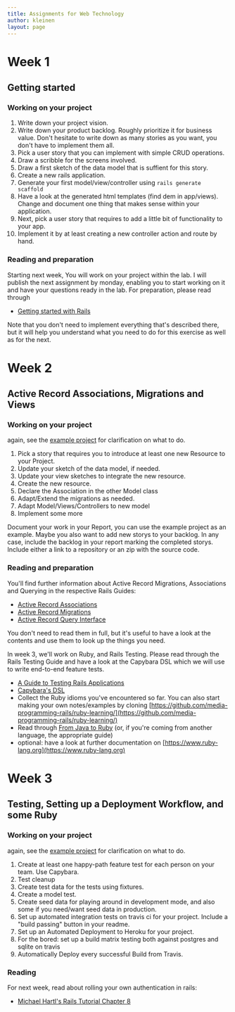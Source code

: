 ```yaml
---
title: Assignments for Web Technology
author: kleinen
layout: page
---
```


# Week 1

## Getting started

### Working on your project
1. Write down your project vision.
2. Write down your product backlog. Roughly prioritize it for business value. Don't hesitate to write down as many stories as you want, you don't have to implement them all.
3. Pick a user story that you can implement with simple CRUD operations.
4. Draw a scribble for the screens involved.
5. Draw a first sketch of the data model that is suffient for this story.
6. Create a new rails application.
7. Generate your first model/view/controller using `rails generate scaffold`
8. Have a look at the generated html templates (find dem in app/views). Change and document one thing that makes sense within your application.
9. Next, pick a user story that requires to add a little bit of functionality to your app.
10. Implement it by at least creating a new controller action and route by hand.

### Reading and preparation
Starting next week, You will work on your project within the lab.
I will publish the next assignment by monday, enabling you to
start working on it and have your questions ready in the lab.
For preparation, please read through
* [Getting started with Rails](http://guides.rubyonrails.org/getting_started.html)

Note that you don't need to implement everything that's described there, but
it will help you understand what you need to do for this exercise as well as for
the next.


# Week 2

## Active Record Associations, Migrations and Views

### Working on your project

again, see the [example project](../example-project) for clarification on what to do.

1. Pick a story that requires you to introduce at least one new Resource to your Project.
2. Update your sketch of the data model, if needed.
3. Update your view sketches to integrate the new resource.
4. Create the new resource.
5. Declare the Association in the other Model class
6. Adapt/Extend the migrations as needed.
7. Adapt Model/Views/Controllers to new model
8. Implement some more

Document your work in your Report, you can use the example project as an
example. Maybe you also want to add new storys to your backlog. In any case,
include the backlog in your report marking the completed storys. Include either
a link to a repository or an zip with the source code.

### Reading and preparation

You'll find further information about Active Record Migrations, Associations and
Querying in the respective Rails Guides:
* [Active Record Associations](http://guides.rubyonrails.org/association_basics.html)
* [Active Record Migrations](http://guides.rubyonrails.org/active_record_migrations.html)
* [Active Record Query Interface](http://guides.rubyonrails.org/active_record_querying.html)

You don't need to read them in full, but it's useful to have a look at the contents
and use them to look up the things you need.

In week 3, we'll work on Ruby, and Rails Testing. Please read through the Rails Testing
Guide and have a look at the Capybara DSL which we will use to write end-to-end feature
tests.
* [A Guide to Testing Rails Applications](http://guides.rubyonrails.org/testing.html)
* [Capybara's DSL](https://github.com/jnicklas/capybara#the-dsl)
* Collect the Ruby idioms you've encountered so far. You can also start making your own notes/examples by cloning [https://github.com/media-programming-rails/ruby-learning/](https://github.com/media-programming-rails/ruby-learning/)
* Read through [From Java to Ruby](https://www.ruby-lang.org/en/documentation/ruby-from-other-languages/to-ruby-from-java/)
(or, if you're coming from another language, the appropriate guide)
* optional: have a look at further documentation on [https://www.ruby-lang.org](https://www.ruby-lang.org)


# Week 3

## Testing, Setting up a Deployment Workflow, and some Ruby

### Working on your project

again, see the [example project](../example-project/week-3) for clarification on what to do.

1. Create at least one happy-path feature test for each person on your team. Use Capybara.
2. Test cleanup
3. Create test data for the tests using fixtures.
4. Create a model test.
5. Create seed data for playing around in development mode, and also some if you need/want seed data in production.
6. Set up automated integration tests on travis ci for your project. Include a "build passing" button in your readme.
7. Set up an Automated Deployment to Heroku for your project.
8. For the bored: set up a build matrix testing both against postgres and sqlite on travis
9. Automatically Deploy every successful Build from Travis.

### Reading
For next week, read about rolling your own authentication in rails:
* [Michael Hartl's Rails Tutorial Chapter 8](https://www.railstutorial.org/book/basic_login)
